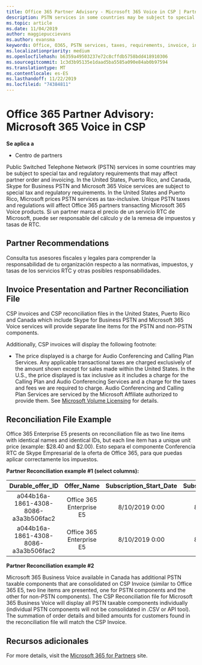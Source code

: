 ```yaml
---
title: Office 365 Partner Advisory - Microsoft 365 Voice in CSP | Partner Center
description: PSTN services in some countries may be subject to special tax and regulatory requirements that may affect partner order and invoicing.
ms.topic: article
ms.date: 11/04/2019
author: maggiepuccievans
ms.author: evansma
keywords: Office, O365, PSTN services, taxes, requirements, invoice, invoicing
ms.localizationpriority: medium
ms.openlocfilehash: b6359a49503237e72c8cffdb5758bdd418910306
ms.sourcegitcommit: 1c3d3b95135e1daad5ba5585a090e84ab0b97594
ms.translationtype: MT
ms.contentlocale: es-ES
ms.lasthandoff: 11/22/2019
ms.locfileid: "74384811"
---
```

# <a name="office-365-partner-advisory-microsoft-365-voice-in-csp"></a>Office 365 Partner Advisory: Microsoft 365 Voice in CSP

**Se aplica a**

- Centro de partners  

Public Switched Telephone Network (PSTN) services in some countries may be subject to special tax and regulatory requirements that may affect partner order and invoicing.  In the United States, Puerto Rico, and Canada, Skype for Business PSTN and Microsoft 365 Voice services are subject to special tax and regulatory requirements. In the United States and Puerto Rico, Microsoft prices PSTN services as tax-inclusive.  Unique PSTN taxes and regulations will affect Office 365 partners transacting Microsoft 365 Voice products.  Si un partner marca el precio de un servicio RTC de Microsoft, puede ser responsable del cálculo y de la remesa de impuestos y tasas de RTC.

## <a name="partner-recommendations"></a>Partner Recommendations

Consulta tus asesores fiscales y legales para comprender la responsabilidad de tu organización respecto a las normativas, impuestos, y tasas de los servicios RTC y otras posibles responsabilidades.

## <a name="invoice-presentation-and-partner-reconciliation-file"></a>Invoice Presentation and Partner Reconciliation File

CSP invoices and CSP reconciliation files in the United States, Puerto Rico and Canada which include Skype for Business PSTN and Microsoft 365 Voice services will provide separate line items for the PSTN and non-PSTN components.

Additionally, CSP invoices will display the following footnote:

* The price displayed is a charge for Audio Conferencing and Calling Plan Services.  Any applicable transactional taxes are charged exclusively of the amount shown except for sales made within the United States.  In the U.S., the price displayed is tax inclusive as it includes a charge for the Calling Plan and Audio Conferencing Services and a charge for the taxes and fees we are required to charge.  Audio Conferencing and Calling Plan Services are serviced by the Microsoft Affiliate authorized to provide them.  See [Microsoft Volume Licensing](https://go.microsoft.com/fwlink/?LinkId=690247) for details.

## <a name="reconciliation-file-example"></a>Reconciliation File Example

Office 365 Enterprise E5 presents on reconciliation file as two line items with identical names and identical IDs, but each line item has a unique unit price (example: $28.40 and $2.00). Esto separa el componente Conferencia RTC de Skype Empresarial de la oferta de Office 365, para que puedas aplicar correctamente los impuestos.

**Partner Reconciliation example #1 (select columns):**

|**Durable_offer_ID**|**Offer_Name**|**Subscription_Start_Date**|**Subscription_End_Date**|**Charge_Start_Date**|**Charge_End_Date**|**Charge_Type**|**Unit_Price**|
|:----:|:----:|:----:|:----:|:----:|:----:|:----:|:----:|
|a044b16a-1861-4308-8086-a3a3b506fac2   |Office 365 Enterprise E5   |8/10/2019 0:00   |8/11/2019 0:00   |8/11/2019 0:00|9/10/2019 0:00   |Tarifa de ciclo   |28.40   |
|a044b16a-1861-4308-8086-a3a3b506fac2   |Office 365 Enterprise E5   |8/10/2019 0:00   |8/11/2019 0:00   |8/11/2019 0:00   |9/10/2019 0:00   |Tarifa de ciclo   |2.00   |

**Partner Reconciliation example #2**

Microsoft 365 Business Voice available in Canada has additional PSTN taxable components that are consolidated on CSP Invoice (similar to Office 365 E5, two line items are presented, one for PSTN components and the other for non-PSTN components).  The CSP Reconciliation file for Microsoft 365 Business Voice will display all PSTN taxable components individually (individual PSTN components will not be consolidated in .CSV or API tool).  The summation of order details and billed amounts for customers found in the reconciliation file will match the CSP Invoice.

## <a name="additional-resources"></a>Recursos adicionales
For more details, visit the [Microsoft 365 for Partners](https://drumbeat.office.com/Pages/home2016.aspx) site.

